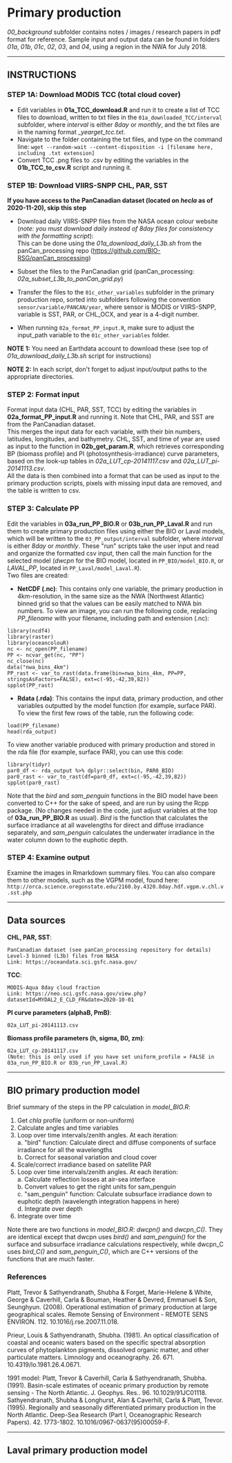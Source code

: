 # Primary production

*00_background* subfolder contains notes / images / research papers in pdf format for reference. Sample input and output data can be found in folders *01a*, *01b*, *01c*, *02*, *03*, and *04*, using a region in the NWA for July 2018.  

--------------------------------------------------------------------------------

## INSTRUCTIONS

### STEP 1A: Download MODIS TCC (total cloud cover)

- Edit variables in __01a_TCC_download.R__ and run it to create a list of TCC files to download, written to txt files in the `01a_downloaded_TCC/interval` subfolder, where *interval* is either *8day* or *monthly*, and the txt files are in the naming format __*year*_get_tcc.txt__.  
- Navigate to the folder containing the txt files, and type on the command line: `wget --random-wait --content-disposition -i [filename here, including .txt extension]`  
- Convert TCC .png files to .csv by editing the variables in the __01b_TCC_to_csv.R__ script and running it.  


### STEP 1B: Download VIIRS-SNPP CHL, PAR, SST

**If you have access to the PanCanadian dataset (located on _hecla_ as of 2020-11-20), skip this step**  

- Download daily VIIRS-SNPP files from the NASA ocean colour website (*note: you must download daily instead of 8day files for consistency with the formatting script*):  
This can be done using the *01a_download_daily_L3b.sh* from the panCan_processing repo (https://github.com/BIO-RSG/panCan_processing)  

- Subset the files to the PanCanadian grid (panCan_processing: *02a_subset_L3b_to_panCan_grid.py*)  

- Transfer the files to the `01c_other_variables` subfolder in the primary production repo, sorted into subfolders following the convention `sensor/variable/PANCAN/year`, where sensor is MODIS or VIIRS-SNPP, variable is SST, PAR, or CHL_OCX, and year is a 4-digit number.  

- When running `02a_format_PP_input.R`, make sure to adjust the input_path variable to the `01c_other_variables` folder.  

__NOTE 1:__ You need an Earthdata account to download these (see top of *01a_download_daily_L3b.sh* script for instructions)

__NOTE 2:__ In each script, don't forget to adjust input/output paths to the appropriate directories.  


### STEP 2: Format input

Format input data (CHL, PAR, SST, TCC) by editing the variables in __02a_format_PP_input.R__ and running it. Note that CHL, PAR, and SST are from the PanCanadian dataset.  
This merges the input data for each variable, with their bin numbers, latitudes, longitudes, and bathymetry. CHL, SST, and time of year are used as input to the function in __02b_get_param.R__, which retrieves corresponding BP (biomass profile) and PI (photosynthesis-irradiance) curve parameters, based on the look-up tables in *02a_LUT_cp-20141117.csv* and *02a_LUT_pi-20141113.csv*.  
All the data is then combined into a format that can be used as input to the primary production scripts, pixels with missing input data are removed, and the table is written to csv.  


### STEP 3: Calculate PP

Edit the variables in __03a_run_PP_BIO.R__ or __03b_run_PP_Laval.R__ and run them to create primary production files using either the BIO or Laval models, which will be written to the `03_PP_output/interval` subfolder, where *interval* is either *8day* or *monthly*. These "run" scripts take the user input and read and organize the formatted csv input, then call the main function for the selected model (*dwcpn* for the BIO model, located in `PP_BIO/model_BIO.R`, or *LAVAL_PP*, located in `PP_Laval/model_Laval.R`).  
Two files are created:  

- **NetCDF (.nc)**: This contains only one variable, the primary production in 4km-resolution, in the same size as the NWA (Northwest Atlantic) binned grid so that the values can be easily matched to NWA bin numbers. To view an image, you can run the following code, replacing *PP_filename* with your filename, including path and extension (.nc):  
```{r}
library(ncdf4)
library(raster)
library(oceancolouR)
nc <- nc_open(PP_filename)
PP <- ncvar_get(nc, "PP")
nc_close(nc)
data("nwa_bins_4km")
PP_rast <- var_to_rast(data.frame(bin=nwa_bins_4km, PP=PP, stringsAsFactors=FALSE), ext=c(-95,-42,39,82))
spplot(PP_rast)
```
- **Rdata (.rda)**: This contains the input data, primary production, and other variables outputted by the model function (for example, surface PAR). To view the first few rows of the table, run the following code:  
```{r}
load(PP_filename)
head(rda_output)
```

To view another variable produced with primary production and stored in the rda file (for example, surface PAR), you can use this code:  
```{r}
library(tidyr)
par0_df <- rda_output %>% dplyr::select(bin, PAR0_BIO)
par0_rast <- var_to_rast(df=par0_df, ext=c(-95,-42,39,82))
spplot(par0_rast)
```

Note that the *bird* and *sam_penguin* functions in the BIO model have been converted to C++ for the sake of speed, and are run by using the Rcpp package. (No changes needed in the code, just adjust variables at the top of __03a_run_PP_BIO.R__ as usual). *Bird* is the function that calculates the surface irradiance at all wavelengths for direct and diffuse irradiance separately, and *sam_penguin* calculates the underwater irradiance in the water column down to the euphotic depth.  


### STEP 4: Examine output

Examine the images in Rmarkdown summary files. You can also compare them to other models, such as the VGPM model, found here:  
`http://orca.science.oregonstate.edu/2160.by.4320.8day.hdf.vgpm.v.chl.v.sst.php `  


--------------------------------------------------------------------------------

## Data sources

**CHL, PAR, SST**:  

    PanCanadian dataset (see panCan_processing repository for details)  
    Level-3 binned (L3b) files from NASA  
    Link: https://oceandata.sci.gsfc.nasa.gov/  
    
**TCC**:  

    MODIS-Aqua 8day cloud fraction  
    Link: https://neo.sci.gsfc.nasa.gov/view.php?datasetId=MYDAL2_E_CLD_FR&date=2020-10-01  

**PI curve parameters (alphaB, PmB)**:  

    02a_LUT_pi-20141113.csv  

**Biomass profile parameters (h, sigma, B0, zm)**:  

    02a_LUT_cp-20141117.csv  
    (Note: this is only used if you have set uniform_profile = FALSE in 03a_run_PP_BIO.R or 03b_run_PP_Laval.R)


--------------------------------------------------------------------------------

## BIO primary production model

Brief summary of the steps in the PP calculation in *model_BIO.R*:  

1. Get *chla* profile (uniform or non-uniform)  
2. Calculate angles and time variables  
3. Loop over time intervals/zenith angles. At each iteration:  
    a. "bird" function: Calculate direct and diffuse components of surface irradiance for all the wavelengths  
    b. Correct for seasonal variation and cloud cover  
4. Scale/correct irradiance based on satellite PAR  
5. Loop over time intervals/zenith angles. At each iteration:  
    a. Calculate reflection losses at air-sea interface  
    b. Convert values to get the right units for sam_penguin  
    c. "sam_penguin" function: Calculate subsurface irradiance down to euphotic depth (wavelength integration happens in here)  
    d. Integrate over depth  
6. Integrate over time  

Note there are two functions in *model_BIO.R*: *dwcpn()* and *dwcpn_C()*. They are identical except that dwcpn uses *bird()* and *sam_penguin()* for the surface and subsurface irradiance calculations respectively, while dwcpn_C uses *bird_C()* and *sam_penguin_C()*, which are C++ versions of the functions that are much faster.  


### References

Platt, Trevor & Sathyendranath, Shubha & Forget, Marie-Helene & White, George & Caverhill, Carla & Bouman, Heather & Devred, Emmanuel & Son, Seunghyun. (2008). Operational estimation of primary production at large geographical scales. Remote Sensing of Environment - REMOTE SENS ENVIRON. 112. 10.1016/j.rse.2007.11.018.

Prieur, Louis & Sathyendranath, Shubha. (1981). An optical classification of coastal and oceanic waters based on the specific spectral absorption curves of phytoplankton pigments, dissolved organic matter, and other particulate matters. Limnology and oceanography. 26. 671. 10.4319/lo.1981.26.4.0671.

1991 model:
Platt, Trevor & Caverhill, Carla & Sathyendranath, Shubha. (1991). Basin-scale estimates of oceanic primary production by remote sensing - The North Atlantic. J. Geophys. Res.. 96. 10.1029/91JC01118.
Sathyendranath, Shubha & Longhurst, Alan & Caverhill, Carla & Platt, Trevor. (1995). Regionally and seasonally differentiated primary production in the North Atlantic. Deep-Sea Research (Part I, Oceanographic Research Papers). 42. 1773-1802. 10.1016/0967-0637(95)00059-F.


--------------------------------------------------------------------------------

## Laval primary production model





